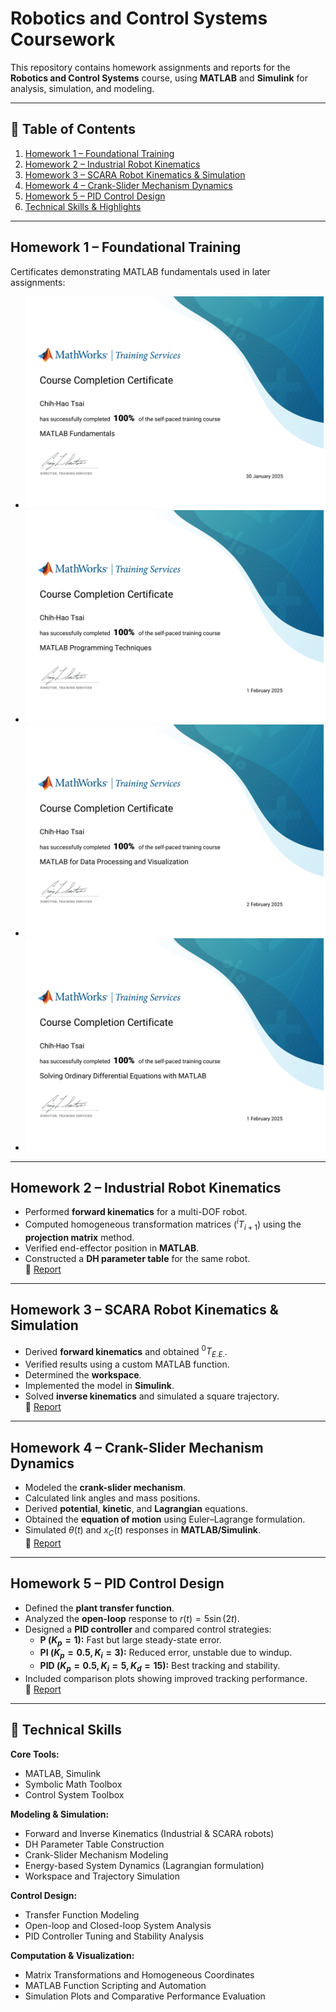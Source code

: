 # Robotics and Control Systems Coursework

This repository contains homework assignments and reports for the **Robotics and Control Systems** course, using **MATLAB** and **Simulink** for analysis, simulation, and modeling.

---

## 📑 Table of Contents
1. [Homework 1 – Foundational Training](#homework-1--foundational-training)
2. [Homework 2 – Industrial Robot Kinematics](#homework-2--industrial-robot-kinematics)
3. [Homework 3 – SCARA Robot Kinematics & Simulation](#homework-3--scara-robot-kinematics--simulation)
4. [Homework 4 – Crank-Slider Mechanism Dynamics](#homework-4--crank-slider-mechanism-dynamics)
5. [Homework 5 – PID Control Design](#homework-5--pid-control-design)
6. [Technical Skills & Highlights](#technical-skills)

---

## Homework 1 – Foundational Training
Certificates demonstrating MATLAB fundamentals used in later assignments:
- ![MATLAB Fundamentals](./HW1/fund.png)
- ![Programming Techniques](./HW1/PT.png)
- ![Data Processing & Visualization](./HW1/Vi.png)
- ![ODEs with MATLAB](./HW1/ODE.png)

---

## Homework 2 – Industrial Robot Kinematics
- Performed **forward kinematics** for a multi-DOF robot.  
- Computed homogeneous transformation matrices ($^{i}T_{i+1}$) using the **projection matrix** method.  
- Verified end-effector position in **MATLAB**.  
- Constructed a **DH parameter table** for the same robot.  
📂 [Report](./HW2/HW2.pdf)

---

## Homework 3 – SCARA Robot Kinematics & Simulation
- Derived **forward kinematics** and obtained $^0T_{E.E.}$.  
- Verified results using a custom MATLAB function.  
- Determined the **workspace**.  
- Implemented the model in **Simulink**.  
- Solved **inverse kinematics** and simulated a square trajectory.  
📂 [Report](./HW3/HW3.pdf)

---

## Homework 4 – Crank-Slider Mechanism Dynamics
- Modeled the **crank-slider mechanism**.  
- Calculated link angles and mass positions.  
- Derived **potential**, **kinetic**, and **Lagrangian** equations.  
- Obtained the **equation of motion** using Euler–Lagrange formulation.  
- Simulated $\theta(t)$ and $x_C(t)$ responses in **MATLAB/Simulink**.  
📂 [Report](./HW4/HW4.pdf)

---

## Homework 5 – PID Control Design
- Defined the **plant transfer function**.  
- Analyzed the **open-loop** response to $r(t)=5\sin(2t)$.  
- Designed a **PID controller** and compared control strategies:  
  - **P ($K_p=1$):** Fast but large steady-state error.  
  - **PI ($K_p=0.5, K_i=3$):** Reduced error, unstable due to windup.  
  - **PID ($K_p=0.5, K_i=5, K_d=15$):** Best tracking and stability.  
- Included comparison plots showing improved tracking performance.  
📂 [Report](./HW5/HW5.pdf)

---

## 🧠 Technical Skills
**Core Tools:**  
- MATLAB, Simulink  
- Symbolic Math Toolbox  
- Control System Toolbox  

**Modeling & Simulation:**  
- Forward and Inverse Kinematics (Industrial & SCARA robots)  
- DH Parameter Table Construction  
- Crank-Slider Mechanism Modeling  
- Energy-based System Dynamics (Lagrangian formulation)  
- Workspace and Trajectory Simulation  

**Control Design:**  
- Transfer Function Modeling  
- Open-loop and Closed-loop System Analysis  
- PID Controller Tuning and Stability Analysis  

**Computation & Visualization:**  
- Matrix Transformations and Homogeneous Coordinates  
- MATLAB Function Scripting and Automation  
- Simulation Plots and Comparative Performance Evaluation  
